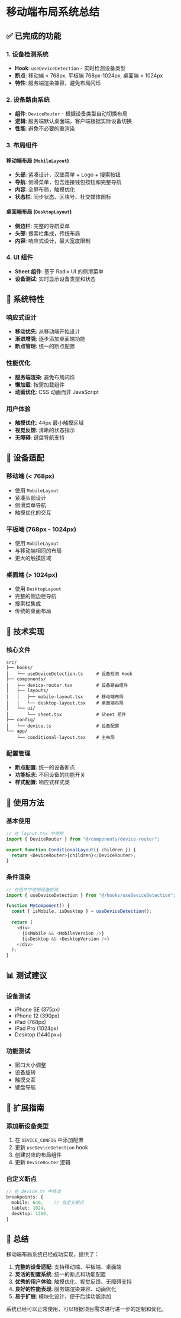 # 移动端布局系统总结

## ✅ 已完成的功能

### 1. 设备检测系统
- **Hook**: `useDeviceDetection` - 实时检测设备类型
- **断点**: 移动端 < 768px, 平板端 768px-1024px, 桌面端 > 1024px
- **特性**: 服务端渲染兼容，避免布局闪烁

### 2. 设备路由系统
- **组件**: `DeviceRouter` - 根据设备类型自动切换布局
- **逻辑**: 服务端默认桌面端，客户端根据实际设备切换
- **性能**: 避免不必要的重渲染

### 3. 布局组件

#### 移动端布局 (`MobileLayout`)
- **头部**: 紧凑设计，汉堡菜单 + Logo + 搜索按钮
- **导航**: 侧滑菜单，包含连接钱包按钮和完整导航
- **内容**: 全屏布局，触摸优化
- **状态栏**: 同步状态、区块号、社交媒体图标

#### 桌面端布局 (`DesktopLayout`)
- **侧边栏**: 完整的导航菜单
- **头部**: 搜索栏集成，传统布局
- **内容**: 响应式设计，最大宽度限制

### 4. UI 组件
- **Sheet 组件**: 基于 Radix UI 的侧滑菜单
- **设备测试**: 实时显示设备类型和状态

## 🎯 系统特性

### 响应式设计
- **移动优先**: 从移动端开始设计
- **渐进增强**: 逐步添加桌面端功能
- **断点管理**: 统一的断点配置

### 性能优化
- **服务端渲染**: 避免布局闪烁
- **懒加载**: 按需加载组件
- **动画优化**: CSS 动画而非 JavaScript

### 用户体验
- **触摸优化**: 44px 最小触摸区域
- **视觉反馈**: 清晰的状态指示
- **无障碍**: 键盘导航支持

## 📱 设备适配

### 移动端 (< 768px)
- 使用 `MobileLayout`
- 紧凑头部设计
- 侧滑菜单导航
- 触摸优化的交互

### 平板端 (768px - 1024px)
- 使用 `MobileLayout`
- 与移动端相同的布局
- 更大的触摸区域

### 桌面端 (> 1024px)
- 使用 `DesktopLayout`
- 完整的侧边栏导航
- 搜索栏集成
- 传统的桌面布局

## 🔧 技术实现

### 核心文件
```
src/
├── hooks/
│   └── useDeviceDetection.ts     # 设备检测 Hook
├── components/
│   ├── device-router.tsx         # 设备路由组件
│   ├── layouts/
│   │   ├── mobile-layout.tsx     # 移动端布局
│   │   └── desktop-layout.tsx    # 桌面端布局
│   └── ui/
│       └── sheet.tsx             # Sheet 组件
├── config/
│   └── device.ts                 # 设备配置
└── app/
    └── conditional-layout.tsx    # 主布局
```

### 配置管理
- **断点配置**: 统一的设备断点
- **功能标志**: 不同设备的功能开关
- **样式配置**: 响应式样式类

## 🚀 使用方法

### 基本使用
```typescript
// 在 layout.tsx 中使用
import { DeviceRouter } from "@/components/device-router";

export function ConditionalLayout({ children }) {
  return <DeviceRouter>{children}</DeviceRouter>;
}
```

### 条件渲染
```typescript
// 在组件中使用设备检测
import { useDeviceDetection } from "@/hooks/useDeviceDetection";

function MyComponent() {
  const { isMobile, isDesktop } = useDeviceDetection();
  
  return (
    <div>
      {isMobile && <MobileVersion />}
      {isDesktop && <DesktopVersion />}
    </div>
  );
}
```

## 📊 测试建议

### 设备测试
- iPhone SE (375px)
- iPhone 12 (390px)
- iPad (768px)
- iPad Pro (1024px)
- Desktop (1440px+)

### 功能测试
- 窗口大小调整
- 设备旋转
- 触摸交互
- 键盘导航

## 🔄 扩展指南

### 添加新设备类型
1. 在 `DEVICE_CONFIG` 中添加配置
2. 更新 `useDeviceDetection` hook
3. 创建对应的布局组件
4. 更新 `DeviceRouter` 逻辑

### 自定义断点
```typescript
// 在 device.ts 中修改
breakpoints: {
  mobile: 640,    // 自定义断点
  tablet: 1024,
  desktop: 1280,
}
```

## 🎉 总结

移动端布局系统已经成功实现，提供了：

1. **完整的设备适配**: 支持移动端、平板端、桌面端
2. **灵活的配置系统**: 统一的断点和功能配置
3. **优秀的用户体验**: 触摸优化、视觉反馈、无障碍支持
4. **良好的性能表现**: 服务端渲染兼容、动画优化
5. **易于扩展**: 模块化设计，便于后续功能添加

系统已经可以正常使用，可以根据项目需求进行进一步的定制和优化。 